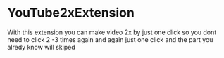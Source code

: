 # YouTube2xExtension
With this extension you can make video 2x by just one click so you dont need to click 2 -3 times again and again just one click and the part you alredy know will skiped 
